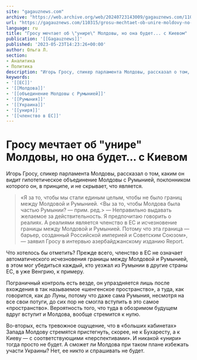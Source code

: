 ```yaml
---
site: "gagauznews.com"
archive: "https://web.archive.org/web/20240723143009/gagauznews.com/110315/grosu-mechtaet-ob-unire-moldovy-no-ona-budet-s-kievom.html"
url: "https://gagauznews.com/110315/grosu-mechtaet-ob-unire-moldovy-no-ona-budet-s-kievom.html"
language: ru
title: "Гросу мечтает об \"унире\" Молдовы, но она будет... с Киевом"
publication: '[[Gagauznews]]'
published: '2023-05-23T14:23:26+00:00'
author: Ольга Л.
section:
- Аналитика
- Политика
description: "Игорь Гросу, спикер парламента Молдовы, рассказал о том, каким он видит гипотетическое объединение Молдовы с Румынией, поклонником которого он, в принципе, и не скрывает, что является. «Я за то, чтобы мы стали единым целым, чтобы не было границ между Молдовой и Румынией. <Вы за то, чтобы Молдова была частью Румынии? — прим. ред.> — Неправильно выдавать желаемое за действительность. Я предпочитаю говорить о реалиях. А реалиями является членство в ЕС и исчезновение границы между Молдовой и Румынией. Потому что эта граница — барьер, созданный Российской империей и Советским Союзом», — заявил Гросу в интервью азербайджанскому изданию Report. Что хотелось бы […]"
keywords:
- '[[ЕС]]'
- '[[Молдова]]'
- '[[объединение Молдовы с Румынией]]'
- '[[Румыния]]'
- '[[Украина]]'
- '[[униря]]'
- '[[членство в ЕС]]'
---
```


# Гросу мечтает об "унире" Молдовы, но она будет... с Киевом

Игорь Гросу, спикер парламента Молдовы, рассказал о том, каким он видит гипотетическое объединение Молдовы с Румынией, поклонником которого он, в принципе, и не скрывает, что является.

> «Я за то, чтобы мы стали единым целым, чтобы не было границ между Молдовой и Румынией. <Вы за то, чтобы Молдова была частью Румынии? — прим. ред.> — Неправильно выдавать желаемое за действительность. Я предпочитаю говорить о реалиях. А реалиями является членство в ЕС и исчезновение границы между Молдовой и Румынией. Потому что эта граница — барьер, созданный Российской империей и Советским Союзом», — заявил Гросу в интервью азербайджанскому изданию Report.

Что хотелось бы отметить? Прежде всего, членство в ЕС не означает автоматического исчезновения границы между Молдовой и Румынией, в этом мог убедиться каждый, кто уезжал из Румынии в другие страны ЕС, в уже Венгрию, к примеру.

Пограничный контроль есть везде, он упраздняется лишь после вхождения в так называемое «шенгенское пространство», а туда, как говорится, как до Луны, потому что даже сама Румыния, несмотря на все свои потуги, до сих пор не смогла вступить в это самое «пространство». Вероятность того, что туда в обозримом будущем вдруг вступит и Молдова, вообще стремится к нулю.

Во-вторых, есть тревожное ощущение, что в «больших кабинетах» Запада Молдову стремятся пристегнуть, скорее, не к Бухаресту, а к Киеву — с соответствующими «перспективами». И никакой «унири» тогда просто не будет. А сможет ли Молдова при таком плане избежать участи Украины? Нет, ее никто и спрашивать не будет.